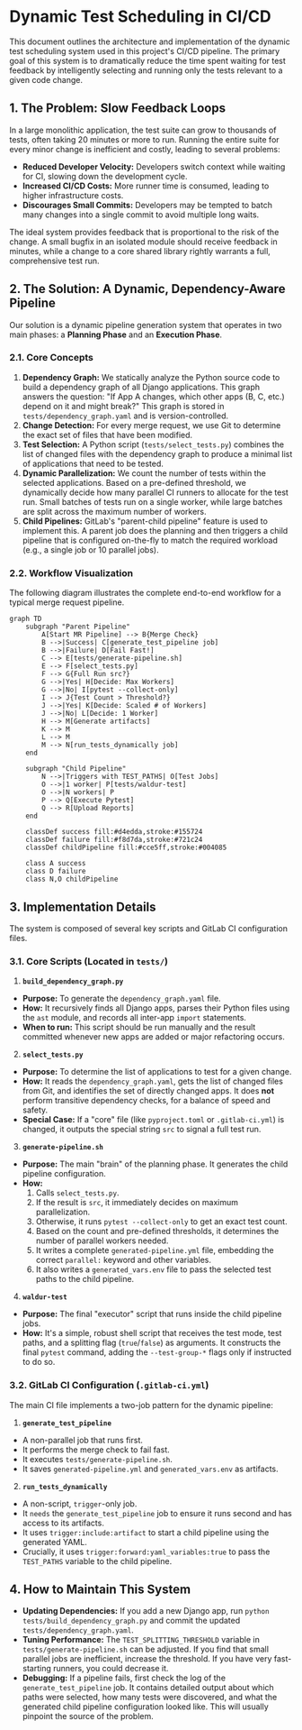 # Dynamic Test Scheduling in CI/CD

This document outlines the architecture and implementation of the dynamic test scheduling system used in this project's CI/CD pipeline. The primary goal of this system is to dramatically reduce the time spent waiting for test feedback by intelligently selecting and running only the tests relevant to a given code change.

## 1. The Problem: Slow Feedback Loops

In a large monolithic application, the test suite can grow to thousands of tests, often taking 20 minutes or more to run. Running the entire suite for every minor change is inefficient and costly, leading to several problems:

- **Reduced Developer Velocity:** Developers switch context while waiting for CI, slowing down the development cycle.
- **Increased CI/CD Costs:** More runner time is consumed, leading to higher infrastructure costs.
- **Discourages Small Commits:** Developers may be tempted to batch many changes into a single commit to avoid multiple long waits.

The ideal system provides feedback that is proportional to the risk of the change. A small bugfix in an isolated module should receive feedback in minutes, while a change to a core shared library rightly warrants a full, comprehensive test run.

## 2. The Solution: A Dynamic, Dependency-Aware Pipeline

Our solution is a dynamic pipeline generation system that operates in two main phases: a **Planning Phase** and an **Execution Phase**.

### 2.1. Core Concepts

1. **Dependency Graph:** We statically analyze the Python source code to build a dependency graph of all Django applications. This graph answers the question: "If App A changes, which other apps (B, C, etc.) depend on it and might break?" This graph is stored in `tests/dependency_graph.yaml` and is version-controlled.
2. **Change Detection:** For every merge request, we use Git to determine the exact set of files that have been modified.
3. **Test Selection:** A Python script (`tests/select_tests.py`) combines the list of changed files with the dependency graph to produce a minimal list of applications that need to be tested.
4. **Dynamic Parallelization:** We count the number of tests within the selected applications. Based on a pre-defined threshold, we dynamically decide how many parallel CI runners to allocate for the test run. Small batches of tests run on a single worker, while large batches are split across the maximum number of workers.
5. **Child Pipelines:** GitLab's "parent-child pipeline" feature is used to implement this. A parent job does the planning and then triggers a child pipeline that is configured on-the-fly to match the required workload (e.g., a single job or 10 parallel jobs).

### 2.2. Workflow Visualization

The following diagram illustrates the complete end-to-end workflow for a typical merge request pipeline.

```mermaid
graph TD
    subgraph "Parent Pipeline"
        A[Start MR Pipeline] --> B{Merge Check}
        B -->|Success| C[generate_test_pipeline job]
        B -->|Failure| D[Fail Fast!]
        C --> E[tests/generate-pipeline.sh]
        E --> F[select_tests.py]
        F --> G{Full Run src?}
        G -->|Yes| H[Decide: Max Workers]
        G -->|No| I[pytest --collect-only]
        I --> J{Test Count > Threshold?}
        J -->|Yes| K[Decide: Scaled # of Workers]
        J -->|No| L[Decide: 1 Worker]
        H --> M[Generate artifacts]
        K --> M
        L --> M
        M --> N[run_tests_dynamically job]
    end

    subgraph "Child Pipeline"
        N -->|Triggers with TEST_PATHS| O[Test Jobs]
        O -->|1 worker| P[tests/waldur-test]
        O -->|N workers| P
        P --> Q[Execute Pytest]
        Q --> R[Upload Reports]
    end

    classDef success fill:#d4edda,stroke:#155724
    classDef failure fill:#f8d7da,stroke:#721c24
    classDef childPipeline fill:#cce5ff,stroke:#004085

    class A success
    class D failure
    class N,O childPipeline
```

## 3. Implementation Details

The system is composed of several key scripts and GitLab CI configuration files.

### 3.1. Core Scripts (Located in `tests/`)

1. **`build_dependency_graph.py`**
  - **Purpose:** To generate the `dependency_graph.yaml` file.
  - **How:** It recursively finds all Django apps, parses their Python files using the `ast` module, and records all inter-app `import` statements.
  - **When to run:** This script should be run manually and the result committed whenever new apps are added or major refactoring occurs.

2. **`select_tests.py`**
  - **Purpose:** To determine the list of applications to test for a given change.
  - **How:** It reads the `dependency_graph.yaml`, gets the list of changed files from Git, and identifies the set of directly changed apps. It does **not** perform transitive dependency checks, for a balance of speed and safety.
  - **Special Case:** If a "core" file (like `pyproject.toml` or `.gitlab-ci.yml`) is changed, it outputs the special string `src` to signal a full test run.

3. **`generate-pipeline.sh`**
  - **Purpose:** The main "brain" of the planning phase. It generates the child pipeline configuration.
  - **How:**
    1. Calls `select_tests.py`.
    2. If the result is `src`, it immediately decides on maximum parallelization.
    3. Otherwise, it runs `pytest --collect-only` to get an exact test count.
    4. Based on the count and pre-defined thresholds, it determines the number of parallel workers needed.
    5. It writes a complete `generated-pipeline.yml` file, embedding the correct `parallel:` keyword and other variables.
    6. It also writes a `generated_vars.env` file to pass the selected test paths to the child pipeline.

4. **`waldur-test`**
  - **Purpose:** The final "executor" script that runs inside the child pipeline jobs.
  - **How:** It's a simple, robust shell script that receives the test mode, test paths, and a splitting flag (`true`/`false`) as arguments. It constructs the final `pytest` command, adding the `--test-group-*` flags only if instructed to do so.

### 3.2. GitLab CI Configuration (`.gitlab-ci.yml`)

The main CI file implements a two-job pattern for the dynamic pipeline:

1. **`generate_test_pipeline`**
  - A non-parallel job that runs first.
  - It performs the merge check to fail fast.
  - It executes `tests/generate-pipeline.sh`.
  - It saves `generated-pipeline.yml` and `generated_vars.env` as artifacts.

2. **`run_tests_dynamically`**
  - A non-script, `trigger`-only job.
  - It `needs` the `generate_test_pipeline` job to ensure it runs second and has access to its artifacts.
  - It uses `trigger:include:artifact` to start a child pipeline using the generated YAML.
  - Crucially, it uses `trigger:forward:yaml_variables:true` to pass the `TEST_PATHS` variable to the child pipeline.

## 4. How to Maintain This System

- **Updating Dependencies:** If you add a new Django app, run `python tests/build_dependency_graph.py` and commit the updated `tests/dependency_graph.yaml`.
- **Tuning Performance:** The `TEST_SPLITTING_THRESHOLD` variable in `tests/generate-pipeline.sh` can be adjusted. If you find that small parallel jobs are inefficient, increase the threshold. If you have very fast-starting runners, you could decrease it.
- **Debugging:** If a pipeline fails, first check the log of the `generate_test_pipeline` job. It contains detailed output about which paths were selected, how many tests were discovered, and what the generated child pipeline configuration looked like. This will usually pinpoint the source of the problem.

